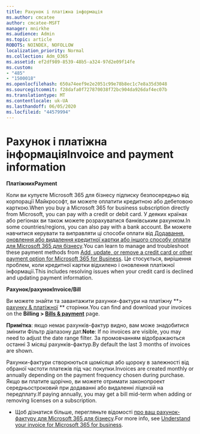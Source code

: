 ```yaml
---
title: Рахунок і платіжна інформація
ms.author: cmcatee
author: cmcatee-MSFT
manager: mnirkhe
ms.audience: Admin
ms.topic: article
ROBOTS: NOINDEX, NOFOLLOW
localization_priority: Normal
ms.collection: Adm_O365
ms.assetid: ef2df989-8539-48b5-a324-97d2e09f14fe
ms.custom:
- "485"
- "1500018"
ms.openlocfilehash: 650a74eef9e2e2051c99e78b8ec1c7e8a35d3048
ms.sourcegitcommit: f28dafa0f727870038f72bc904da926daf4ec07b
ms.translationtype: MT
ms.contentlocale: uk-UA
ms.lasthandoff: 06/05/2020
ms.locfileid: "44579994"
---
```

# <a name="invoice-and-payment-information"></a><span data-ttu-id="0597e-102">Рахунок і платіжна інформація</span><span class="sxs-lookup"><span data-stu-id="0597e-102">Invoice and payment information</span></span>

<span data-ttu-id="0597e-103">**Платіжних**</span><span class="sxs-lookup"><span data-stu-id="0597e-103">**Payment**</span></span>

<span data-ttu-id="0597e-104">Коли ви купуєте Microsoft 365 для бізнесу підписку безпосередньо від корпорації Майкрософт, ви можете оплатити кредитною або дебетовою карткою.</span><span class="sxs-lookup"><span data-stu-id="0597e-104">When you buy a Microsoft 365 for business subscription directly from Microsoft, you can pay with a credit or debit card.</span></span>  <span data-ttu-id="0597e-105">У деяких країнах або регіонах ви також можете розрахуватися банківським рахунком.</span><span class="sxs-lookup"><span data-stu-id="0597e-105">In some countries/regions, you can also pay with a bank account.</span></span>  <span data-ttu-id="0597e-106">Ви можете навчитися керувати та виправляти ці способи оплати від [Додавання, оновлення або видалення кредитної картки або іншого способу оплати для Microsoft 365 для бізнесу](https://go.microsoft.com/fwlink/?linkid=2118133).</span><span class="sxs-lookup"><span data-stu-id="0597e-106">You can learn to manage and troubleshoot these payment methods from [Add, update, or remove a credit card or other payment option for Microsoft 365 for Business](https://go.microsoft.com/fwlink/?linkid=2118133).</span></span>  <span data-ttu-id="0597e-107">Це стосується, вирішення проблем, коли кредитної картки відхилено і оновлення платіжної інформації.</span><span class="sxs-lookup"><span data-stu-id="0597e-107">This includes resolving issues when your credit card is declined and updating payment information.</span></span>

<span data-ttu-id="0597e-108">**Рахунок/рахунок**</span><span class="sxs-lookup"><span data-stu-id="0597e-108">**Invoice/Bill**</span></span>

<span data-ttu-id="0597e-109">Ви можете знайти та завантажити рахунки-фактури на платіжну \*\*> [рахунку & платіжної](https://go.microsoft.com/fwlink/p/?linkid=848039) \*\* сторінки.</span><span class="sxs-lookup"><span data-stu-id="0597e-109">You can find and download your invoices on the **Billing > [Bills & payment](https://go.microsoft.com/fwlink/p/?linkid=848039)** page.</span></span>  

<span data-ttu-id="0597e-110">**Примітка**: якщо немає рахунків-фактур видно, вам може знадобитися змінити Фільтр діапазону дат.</span><span class="sxs-lookup"><span data-stu-id="0597e-110">**Note**: If no invoices are visible, you may need to adjust the date range filter.</span></span>  <span data-ttu-id="0597e-111">За промовчанням відображаються останні 3 місяці рахунків-фактур.</span><span class="sxs-lookup"><span data-stu-id="0597e-111">By default the last 3 months of invoices are shown.</span></span>

<span data-ttu-id="0597e-112">Рахунки-фактури створюються щомісяця або щороку в залежності від обраної частоти платежів під час покупки.</span><span class="sxs-lookup"><span data-stu-id="0597e-112">Invoices are created monthly or annually depending on the payment frequency chosen during purchase.</span></span>  <span data-ttu-id="0597e-113">Якщо ви платите щорічно, ви можете отримати законопроект середньостроковий при додаванні або видаленні ліцензій на передплату.</span><span class="sxs-lookup"><span data-stu-id="0597e-113">If paying annually, you may get a bill mid-term when adding or removing licenses on a subscription.</span></span>
 
- <span data-ttu-id="0597e-114">Щоб дізнатися більше, перегляньте відомості [про ваш рахунок-фактуру для Microsoft 365 для бізнесу](https://go.microsoft.com/fwlink/?linkid=2119101).</span><span class="sxs-lookup"><span data-stu-id="0597e-114">For more info, see [Understand your invoice for Microsoft 365 for business](https://go.microsoft.com/fwlink/?linkid=2119101).</span></span>
